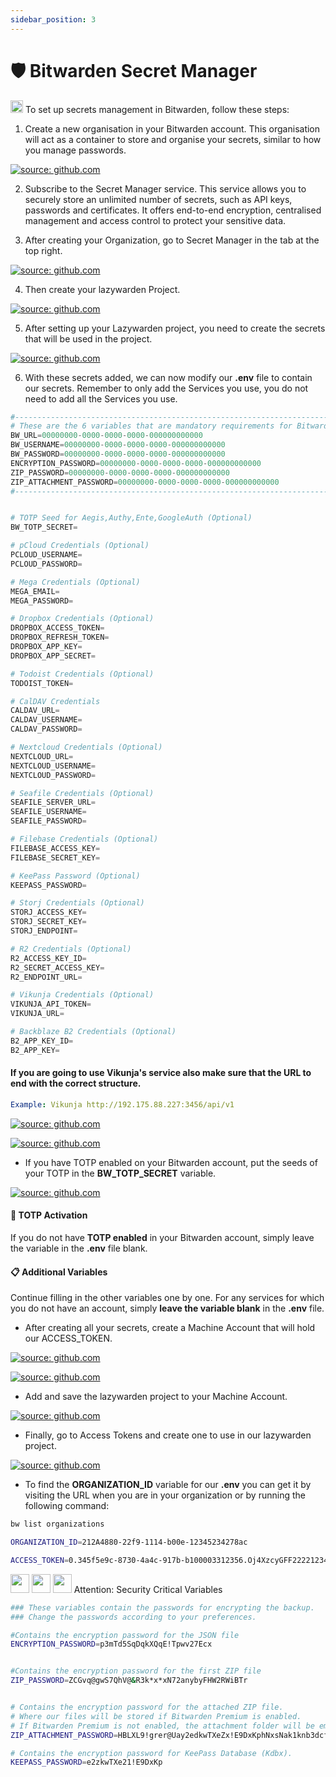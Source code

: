 ```yaml
---
sidebar_position: 3
---
```


# 🛡️ Bitwarden Secret Manager

<div style={{ display: 'inline-flex', alignItems: 'center' }}>
  <img src="https://raw.githubusercontent.com/querylab/svg/main/toolbox1.gif" width="20" style={{ verticalAlign: 'middle', marginRight: '10px' }} /> 
  <span style={{ fontWeight: 'bold', color: '#FFFFF' }}>To set up secrets management in Bitwarden, follow these steps: </span>
</div>


1) Create a new organisation in your Bitwarden account. This organisation will act as a container to store and organise your secrets, similar to how you manage passwords.

<a href="https://raw.githubusercontent.com/querylab/svg/refs/heads/main/secret_1.png"><img src="https://raw.githubusercontent.com/querylab/svg/refs/heads/main/secret_1.png" title="source: github.com" /></a>

2) Subscribe to the Secret Manager service. This service allows you to securely store an unlimited number of secrets, such as API keys, passwords and certificates. It offers end-to-end encryption, centralised management and access control to protect your sensitive data.

3) After creating your Organization, go to Secret Manager in the tab at the top right.

<a href="https://raw.githubusercontent.com/querylab/svg/refs/heads/main/secret_2.png"><img src="https://raw.githubusercontent.com/querylab/svg/refs/heads/main/secret_2.png" title="source: github.com" /></a>

4) Then create your lazywarden Project.

<a href="https://raw.githubusercontent.com/querylab/svg/refs/heads/main/secret_3.png"><img src="https://raw.githubusercontent.com/querylab/svg/refs/heads/main/secret_3.png" title="source: github.com" /></a>

5) After setting up your Lazywarden project, you need to create the secrets that will be used in the project.


<a href="https://raw.githubusercontent.com/querylab/svg/refs/heads/main/secret_4.png"><img src="https://raw.githubusercontent.com/querylab/svg/refs/heads/main/secret_4.png" title="source: github.com" /></a>

6) With these secrets added, we can now modify our **.env** file to contain our secrets.  Remember to only add the Services you use, you do not need to add all the Services you use. 

``` PYTHON
#---------------------------------------------------------------------------------------
# These are the 6 variables that are mandatory requirements for Bitwarden Secret Manager
BW_URL=00000000-0000-0000-0000-000000000000
BW_USERNAME=00000000-0000-0000-0000-000000000000
BW_PASSWORD=00000000-0000-0000-0000-000000000000
ENCRYPTION_PASSWORD=00000000-0000-0000-0000-000000000000
ZIP_PASSWORD=00000000-0000-0000-0000-000000000000
ZIP_ATTACHMENT_PASSWORD=00000000-0000-0000-0000-000000000000
#---------------------------------------------------------------------------------------


# TOTP Seed for Aegis,Authy,Ente,GoogleAuth (Optional)
BW_TOTP_SECRET=

# pCloud Credentials (Optional)
PCLOUD_USERNAME=
PCLOUD_PASSWORD=

# Mega Credentials (Optional)
MEGA_EMAIL=
MEGA_PASSWORD=

# Dropbox Credentials (Optional)
DROPBOX_ACCESS_TOKEN=
DROPBOX_REFRESH_TOKEN=
DROPBOX_APP_KEY=
DROPBOX_APP_SECRET=

# Todoist Credentials (Optional)
TODOIST_TOKEN=

# CalDAV Credentials
CALDAV_URL=
CALDAV_USERNAME=
CALDAV_PASSWORD=

# Nextcloud Credentials (Optional)
NEXTCLOUD_URL=
NEXTCLOUD_USERNAME=
NEXTCLOUD_PASSWORD=

# Seafile Credentials (Optional)
SEAFILE_SERVER_URL=
SEAFILE_USERNAME=
SEAFILE_PASSWORD=

# Filebase Credentials (Optional)
FILEBASE_ACCESS_KEY=
FILEBASE_SECRET_KEY=

# KeePass Password (Optional)
KEEPASS_PASSWORD=

# Storj Credentials (Optional)
STORJ_ACCESS_KEY=
STORJ_SECRET_KEY=
STORJ_ENDPOINT=

# R2 Credentials (Optional)
R2_ACCESS_KEY_ID=
R2_SECRET_ACCESS_KEY=
R2_ENDPOINT_URL=

# Vikunja Credentials (Optional)
VIKUNJA_API_TOKEN=
VIKUNJA_URL=

# Backblaze B2 Credentials (Optional)
B2_APP_KEY_ID=
B2_APP_KEY=

```

#### If you are going to use Vikunja's service also make sure that the URL to end with the correct structure. 

```YAML
Example: Vikunja http://192.175.88.227:3456/api/v1
```


<a href="https://raw.githubusercontent.com/querylab/svg/refs/heads/main/secret_5.png"><img src="https://raw.githubusercontent.com/querylab/svg/refs/heads/main/secret_5.png" title="source: github.com" /></a>

<a href="https://raw.githubusercontent.com/querylab/svg/refs/heads/main/secret_6.png"><img src="https://raw.githubusercontent.com/querylab/svg/refs/heads/main/secret_6.png" title="source: github.com" /></a>

- If you have TOTP enabled on your Bitwarden account, put the seeds of your TOTP in the **BW_TOTP_SECRET** variable.

<a href="https://raw.githubusercontent.com/querylab/svg/refs/heads/main/secret_7.png"><img src="https://raw.githubusercontent.com/querylab/svg/refs/heads/main/secret_7.png" title="source: github.com" /></a>


#### 🔐 TOTP Activation
If you do not have **TOTP enabled** in your Bitwarden account, simply leave the variable in the **.env** file blank.

#### 📋 Additional Variables
Continue filling in the other variables one by one. For any services for which you do not have an account, simply **leave the variable blank** in the **.env** file. 


- After creating all your secrets, create a Machine Account that will hold our ACCESS_TOKEN.


<a href="https://raw.githubusercontent.com/querylab/svg/refs/heads/main/secret_11.png"><img src="https://raw.githubusercontent.com/querylab/svg/refs/heads/main/secret_11.png" title="source: github.com" /></a>

<a href="https://raw.githubusercontent.com/querylab/svg/refs/heads/main/secret_12.png"><img src="https://raw.githubusercontent.com/querylab/svg/refs/heads/main/secret_12.png" title="source: github.com" /></a>

- Add and save the lazywarden project to your Machine Account.

<a href="https://raw.githubusercontent.com/querylab/svg/refs/heads/main/secret_13.png"><img src="https://raw.githubusercontent.com/querylab/svg/refs/heads/main/secret_13.png" title="source: github.com" /></a>



- Finally, go to Access Tokens and create one to use in our lazywarden project.

<a href="https://raw.githubusercontent.com/querylab/svg/refs/heads/main/secret_14.png"><img src="https://raw.githubusercontent.com/querylab/svg/refs/heads/main/secret_14.png" title="source: github.com" /></a>


- To find the **ORGANIZATION_ID** variable for our **.env** you can get it by visiting the URL when you are in your organization or by running the following command:

``` BASH
bw list organizations
```

``` BASH
ORGANIZATION_ID=212A4880-22f9-1114-b00e-12345234278ac

ACCESS_TOKEN=0.345f5e9c-8730-4a4c-917b-b100003312356.Oj4XzcyGFF222212345kwzV:e5mC4d1111111128/3EQ==
```

<div style={{ display: 'inline-flex', alignItems: 'center', marginBottom: '20px' }}>
  <img src="https://raw.githubusercontent.com/querylab/svg/main/alert1.gif" width="30" style={{ marginRight: '10px' }} />
  <img src="https://raw.githubusercontent.com/querylab/svg/main/pad2.gif" width="30" style={{ marginRight: '10px' }} />
  <img src="https://raw.githubusercontent.com/querylab/svg/main/key2.gif" width="30" style={{ marginRight: '10px' }} />
  <span style={{ fontSize: '23px', fontWeight: 'bold', color: '#FFFFF' }}>Attention: Security Critical Variables</span>
</div>

``` BASH
### These variables contain the passwords for encrypting the backup.
### Change the passwords according to your preferences.

#Contains the encryption password for the JSON file
ENCRYPTION_PASSWORD=p3mTd5SqDqkXQqE!Tpwv27Ecx  


#Contains the encryption password for the first ZIP file
ZIP_PASSWORD=ZCGvq@gwS7QhV@&R3k*x*xN72anybyFHW2RWiBTr  


# Contains the encryption password for the attached ZIP file.
# Where our files will be stored if Bitwarden Premium is enabled.
# If Bitwarden Premium is not enabled, the attachment folder will be empty.
ZIP_ATTACHMENT_PASSWORD=HBLXL9!grer@Uay2edkwTXeZx!E9DxKphNxsNak1knb3dcfx2o   

# Contains the encryption password for KeePass Database (Kdbx).
KEEPASS_PASSWORD=e2zkwTXe21!E9DxKp


```
